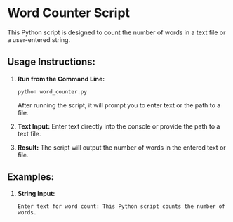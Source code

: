 # Word Counter Script

This Python script is designed to count the number of words in a text file or a user-entered string.

## Usage Instructions:

1. **Run from the Command Line:**
    ```bash
    python word_counter.py
    ```
   
   After running the script, it will prompt you to enter text or the path to a file.

2. **Text Input:**
   Enter text directly into the console or provide the path to a text file.

3. **Result:**
   The script will output the number of words in the entered text or file.

## Examples:

1. **String Input:**
   ```plaintext
   Enter text for word count: This Python script counts the number of words.
